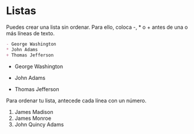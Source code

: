 # Listas

Puedes crear una lista sin ordenar. Para ello, coloca -, * o + antes de una o más líneas de texto.
```markdown
- George Washington
* John Adams
+ Thomas Jefferson
```
- George Washington
* John Adams
+ Thomas Jefferson
  
Para ordenar tu lista, antecede cada línea con un número.

1. James Madison
2. James Monroe
3. John Quincy Adams
